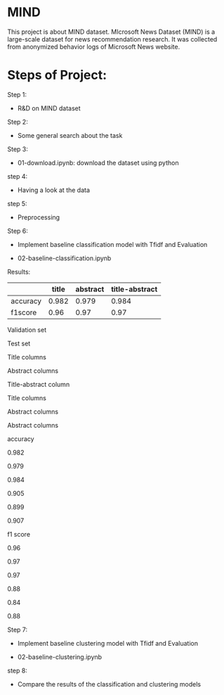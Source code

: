 # MIND

This project is about MIND dataset. MIcrosoft News Dataset (MIND) is a large-scale dataset for news recommendation research. It was collected from anonymized behavior logs of Microsoft News website. 

# Steps of Project:

Step 1: 

* R&D on MIND dataset


Step 2:

* Some general search about the task


Step 3: 

* 01-download.ipynb: download the dataset using python


step 4: 

* Having a look at the data


step 5: 

* Preprocessing


Step 6:
 
* Implement baseline classification model with Tfidf and Evaluation 

* 02-baseline-classification.ipynb

Results:
             
             
|             |   title       |  abstract  | title-abstract |
| ----------- | -----------   | ---------- | -------------- |
| accuracy    |    0.982      |   0.979    |     0.984      |
| f1score     |    0.96       |   0.97     |     0.97       |



Validation set


Test set


Title columns

Abstract columns

Title-abstract column

Title columns

Abstract columns

Abstract columns

accuracy

0.982

0.979

0.984

0.905

0.899

0.907

f1 score

0.96

0.97

0.97

0.88

0.84

0.88


Step 7:
 
* Implement baseline clustering model with Tfidf and Evaluation 

* 02-baseline-clustering.ipynb

step 8: 

* Compare the results of the classification and clustering models

